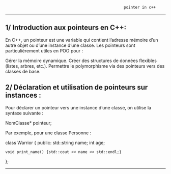                                                         pointer in c++
*************************************************************************************************************************

1/ Introduction aux pointeurs en C++:
-------------------------------------

En C++, un pointeur est une variable qui contient l’adresse mémoire d’un autre objet ou d’une instance 
d’une classe. Les pointeurs sont particulièrement utiles en POO pour :

Gérer la mémoire dynamique.
Créer des structures de données flexibles (listes, arbres, etc.).
Permettre le polymorphisme via des pointeurs vers des classes de base.

2/ Déclaration et utilisation de pointeurs sur instances :
----------------------------------------------------------

Pour déclarer un pointeur vers une instance d’une classe, on utilise la syntaxe suivante :

NomClasse* pointeur;

Par exemple, pour une classe Personne :

class Warrior 
{
public:
    std::string name;
    int age;

    void print_name() {std::cout << name << std::endl;}
};

*************************************************************************************************************************
